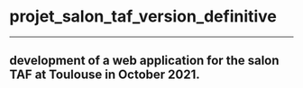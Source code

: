# projet_salon_taf_version_definitive

------------------------
development of a web application for the salon TAF at Toulouse in October 2021.
------------------------
